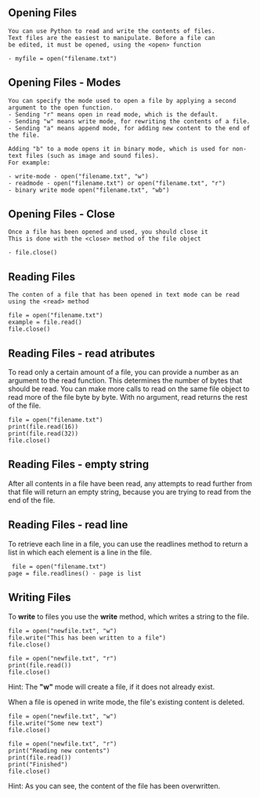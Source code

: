 ## Opening Files

	You can use Python to read and write the contents of files.
	Text files are the easiest to manipulate. Before a file can
	be edited, it must be opened, using the <open> function
	
	- myfile = open("filename.txt")

## Opening Files - Modes
	
	You can specify the mode used to open a file by applying a second argument to the open function.
	- Sending "r" means open in read mode, which is the default.
	- Sending "w" means write mode, for rewriting the contents of a file.
	- Sending "a" means append mode, for adding new content to the end of the file.

	Adding "b" to a mode opens it in binary mode, which is used for non-text files (such as image and sound files).
	For example:

	- write-mode - open("filename.txt", "w")
	- readmode - open("filename.txt") or open("filename.txt", "r")
	- binary write mode open("filename.txt", "wb")

## Opening Files - Close
	Once a file has been opened and used, you should close it
	This is done with the <close> method of the file object

	- file.close()



## Reading Files

	The conten of a file that has been opened in text mode can be read using the <read> method
	
	file = open("filename.txt")
	example = file.read()
	file.close()

## Reading Files - read atributes
To read only a certain amount of a file, you can provide a number as an argument to the read function.
This determines the number of bytes that should be read.
You can make more calls to read on the same file object to read more of the file byte by byte.
With no argument, read returns the rest of the file.

	file = open("filename.txt")
	print(file.read(16))
	print(file.read(32))
	file.close()


## Reading Files - empty string

After all contents in a file have been read,
any attempts to read further from that file will return an empty string,
because you are trying to read from the end of the file.


## Reading Files - read line
	
To retrieve each line in a file, you can use the readlines method
to return a list in which each element is a line in the file.

	 file = open("filename.txt")
	page = file.readlines() - page is list

## Writing Files

To **write** to files you use the **write** method, which writes a string to the file.

	file = open("newfile.txt", "w")
	file.write("This has been written to a file")
	file.close()

	file = open("newfile.txt", "r")
	print(file.read())
	file.close()

Hint: The **"w"** mode will create a file, if it does not already exist.

When a file is opened in write mode, the file's existing content is deleted.

	file = open("newfile.txt", "w")
	file.write("Some new text")
	file.close()

	file = open("newfile.txt", "r")
	print("Reading new contents")
	print(file.read())
	print("Finished")
	file.close()

Hint: As you can see, the content of the file has been overwritten.

